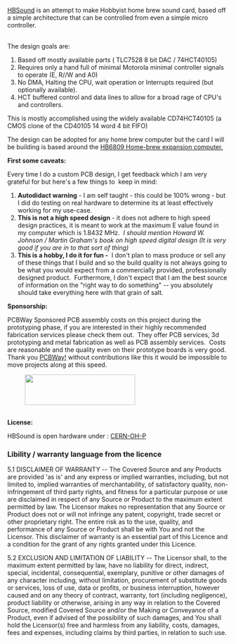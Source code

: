 <p><a href="https://hackaday.io/project/187948-hbsound">HBSound</a> is an attempt to make Hobbyist home brew sound card, based off a simple architecture that can be controlled from even a simple micro controller.</p>

<p><br>The design goals are:</p>


<ol><li>Based off mostly available parts ( TLC7528 8 bit DAC / 74HCT40105)</li><li>Requires only a hand full of minimal Motorola minimal controller signals to operate (E, R//W and A0)&nbsp; </li><li>No DMA, Halting the CPU, wait operation or Interrupts required (but optionally available).</li><li>HCT buffered control and data lines to allow for a broad rage of CPU's and controllers.</li></ol>


<p>This is mostly accomplished using the widely available CD74HCT40105 (a CMOS clone of the CD40105 14 word 4 bit FIFO) </p>


<p>The design can be adopted for any home brew computer but the card I will be building is based around the <a href="https://hackaday.io/project/186398-hb6809-homebrew-computer">HB6809 Home-brew expansion computer.<br></a></p>


<p><strong>First some caveats:&nbsp;
</strong></p>


<p>Every time I do a custom PCB design, I get feedback which I am very grateful for but here's a few things to&nbsp; keep in mind:
</p>


<ol><li><strong>Autodidact warning</strong> - I am self taught - this could be 100% wrong - but I did do testing on real hardware to determine its at least effectively working for my use-case.</li><li><strong>This is not a high speed design</strong> - it does not adhere to high speed design practices, it is meant to work at the maximum E value found in my computer which is 1.8432 MHz.&nbsp; <em>I should mention Howard W. Johnson / Martin Graham's book on high speed digital design (It is very good if you are in to that sort of thing)</em></li><li><strong>This is a hobby, I do it for fun -</strong>&nbsp; I don't plan to mass produce or sell any of these things that I build and so the build quality is not always going to be what you would expect from a commercially provided, professionally designed product.&nbsp; Furthermore, I don't expect that I am the best source of information on the "right way to do something" -- you absolutely should take everything here with that grain of salt.</li></ol>


<p><strong>Sponsorship: </strong><br></p>


<p>PCBWay Sponsored PCB assembly costs on this project during the prototyping phase, if you are interested in their highly recommended fabrication services please check them out.&nbsp; They offer PCB services, 3d prototyping and metal fabrication as well as PCB assembly services.&nbsp; Costs are reasonable and the quality even on their prototype boards is very good.&nbsp; Thank you <a href="https://pcbway.com/g/H86a7b">PCBWay!</a> without contributions like this it would be impossible to move projects along at this speed.</p>


<figure><a href="https://pcbway.com/g/H86a7b" target="_blank"><img style="width: 251px; height: 69px;" class="lazy" src="https://cdn.hackaday.io/images/881021673285829291.png" width="251" height="69"></a></figure>


<p><strong><br></strong><strong>License:</strong></p>


<p>HBSound is open hardware under : <a href="https://cern-ohl.web.cern.ch/">CERN-OH-P</a><br></p>
<H3> Libility / warranty language from the licence </h3>
<p>
5.1 DISCLAIMER OF WARRANTY -- The Covered Source and any Products
      are provided 'as is' and any express or implied warranties,
      including, but not limited to, implied warranties of
      merchantability, of satisfactory quality, non-infringement of
      third party rights, and fitness for a particular purpose or use
      are disclaimed in respect of any Source or Product to the
      maximum extent permitted by law. The Licensor makes no
      representation that any Source or Product does not or will not
      infringe any patent, copyright, trade secret or other
      proprietary right. The entire risk as to the use, quality, and
      performance of any Source or Product shall be with You and not
      the Licensor. This disclaimer of warranty is an essential part
      of this Licence and a condition for the grant of any rights
      granted under this Licence.

  5.2 EXCLUSION AND LIMITATION OF LIABILITY -- The Licensor shall, to
      the maximum extent permitted by law, have no liability for
      direct, indirect, special, incidental, consequential, exemplary,
      punitive or other damages of any character including, without
      limitation, procurement of substitute goods or services, loss of
      use, data or profits, or business interruption, however caused
      and on any theory of contract, warranty, tort (including
      negligence), product liability or otherwise, arising in any way
      in relation to the Covered Source, modified Covered Source
      and/or the Making or Conveyance of a Product, even if advised of
      the possibility of such damages, and You shall hold the
      Licensor(s) free and harmless from any liability, costs,
      damages, fees and expenses, including claims by third parties,
      in relation to such use.
</p>
